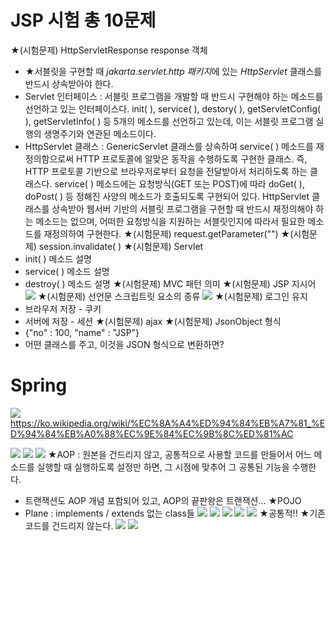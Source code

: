 # JSP 시험 총 10문제
★(시험문제) HttpServletResponse response 객체
- ★서블릿을 구현할 때 *jakarta.servlet.http 패키지*에 있는 *HttpServlet* 클래스를 반드시 상속받아야 한다.
- Servlet 인터페이스 : 서블릿 프로그램을 개발할 때 반드시 구현해야 하는 메소드를 선언하고 있는 인터페이스다. init( ), service( ), destory( ), getServletConfig( ), getServletInfo( ) 등 5개의 메소드를 선언하고 있는데, 이는 서블릿 프로그램 실행의 생명주기와 연관된 메소드이다.
- HttpServlet 클래스 : GenericServlet 클래스를 상속하여 service( ) 메소드를 재정의함으로써 HTTP 프로토콜에 알맞은 동작을 수행하도록 구현한 클래스. 즉, HTTP 프로토콜 기반으로 브라우저로부터 요청을 전달받아서 처리하도록 하는 클래스다. service( ) 메소드에는 요청방식(GET 또는 POST)에 따라 doGet( ), doPost( ) 등 정해진 사양의 메소드가 호출되도록 구현되어 있다. HttpServlet 클래스를 상속받아 웹서버 기반의 서블릿 프로그램을 구현할 때 반드시 재정의해야 하는 메소드는 없으며, 어떠한 요청방식을 지원하는 서블릿인지에 따라서 필요한 메소드를 재정의하여 구현한다.
★(시험문제) request.getParameter("")
★(시험문제) session.invalidate( )
★(시험문제) Servlet
- init( )  메소드 설명
- service( ) 메소드 설명
- destroy( ) 메소드 설명
★(시험문제) MVC 패턴 의미
★(시험문제) JSP 지시어
![](../image/Pasted%20image%2020240415171600.png)
★(시험문제) 선언문 스크립트릿 요소의 종류
![](../image/Pasted%20image%2020240415171500.png)
★(시험문제) 로그인 유지
- 브라우저 저장 - 쿠키
- 서버에 저장 - 세션
★(시험문제) ajax
★(시험문제) JsonObject 형식
- {"no" : 100, "name" : "JSP"}
- 어떤 클래스를 주고, 이것을 JSON 형식으로 변환하면?


# Spring
![](../image/Pasted%20image%2020240415170652.png)
https://ko.wikipedia.org/wiki/%EC%8A%A4%ED%94%84%EB%A7%81_%ED%94%84%EB%A0%88%EC%9E%84%EC%9B%8C%ED%81%AC

![](../image/Pasted%20image%2020240415172036.png)
![](../image/Pasted%20image%2020240415172117.png)
![](../image/Pasted%20image%2020240415172157.png)
★AOP : 원본을 건드리지 않고, 공통적으로 사용할 코드를 만들어서 어느 메소드를 실행할 때 실행하도록 설정만 하면, 그 시점에 맞추어 그 공통된 기능을 수행한다.
- 트랜잭션도 AOP 개념 포함되어 있고, AOP의 끝판왕은 트랜잭션...
★POJO
- Plane : implements / extends 없는 class들
![](../image/Pasted%20image%2020240415172540.png)
![](../image/Pasted%20image%2020240415172007.png)
![](../image/Pasted%20image%2020240415172617.png)
![](../image/Pasted%20image%2020240415172720.png)
![](../image/Pasted%20image%2020240415172733.png)
★공통적!!
★기존 코드를 건드리지 않는다.
![](../image/Pasted%20image%2020240415172916.png)
![](../image/Pasted%20image%2020240415172950.png)

![](../image/sts3-zip설치%20톰캣10(2024-04-15).txt)